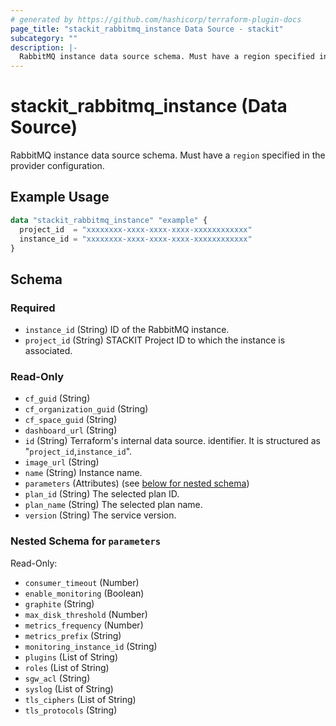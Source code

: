 ```yaml
---
# generated by https://github.com/hashicorp/terraform-plugin-docs
page_title: "stackit_rabbitmq_instance Data Source - stackit"
subcategory: ""
description: |-
  RabbitMQ instance data source schema. Must have a region specified in the provider configuration.
---
```


# stackit_rabbitmq_instance (Data Source)

RabbitMQ instance data source schema. Must have a `region` specified in the provider configuration.

## Example Usage

```terraform
data "stackit_rabbitmq_instance" "example" {
  project_id  = "xxxxxxxx-xxxx-xxxx-xxxx-xxxxxxxxxxxx"
  instance_id = "xxxxxxxx-xxxx-xxxx-xxxx-xxxxxxxxxxxx"
}
```

<!-- schema generated by tfplugindocs -->
## Schema

### Required

- `instance_id` (String) ID of the RabbitMQ instance.
- `project_id` (String) STACKIT Project ID to which the instance is associated.

### Read-Only

- `cf_guid` (String)
- `cf_organization_guid` (String)
- `cf_space_guid` (String)
- `dashboard_url` (String)
- `id` (String) Terraform's internal data source. identifier. It is structured as "`project_id`,`instance_id`".
- `image_url` (String)
- `name` (String) Instance name.
- `parameters` (Attributes) (see [below for nested schema](#nestedatt--parameters))
- `plan_id` (String) The selected plan ID.
- `plan_name` (String) The selected plan name.
- `version` (String) The service version.

<a id="nestedatt--parameters"></a>
### Nested Schema for `parameters`

Read-Only:

- `consumer_timeout` (Number)
- `enable_monitoring` (Boolean)
- `graphite` (String)
- `max_disk_threshold` (Number)
- `metrics_frequency` (Number)
- `metrics_prefix` (String)
- `monitoring_instance_id` (String)
- `plugins` (List of String)
- `roles` (List of String)
- `sgw_acl` (String)
- `syslog` (List of String)
- `tls_ciphers` (List of String)
- `tls_protocols` (String)
